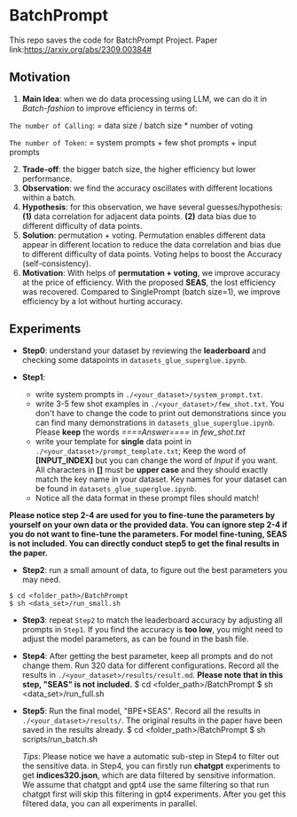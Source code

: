 
# BatchPrompt

This repo saves the code for BatchPrompt Project.
Paper link:https://arxiv.org/abs/2309.00384#

## Motivation
1. **Main Idea**: when we do data processing using LLM, we can do it in *Batch-fashion* to improve efficiency in terms of:

  ```The number of Calling```: = data size / batch size * number of voting

  ```The number of Token```: = system prompts + few shot prompts + input prompts

2. **Trade-off**: the bigger batch size, the higher efficiency but lower performance.
3. **Observation**: we find the accuracy oscillates with different locations within a batch.
4. **Hypothesis**: for this observation, we have several guesses/hypothesis: **(1)** data correlation for adjacent data points. **(2)** data bias due to different difficulty of data points.
5. **Solution**: permutation + voting. Permutation enables different data appear in different location to reduce the data correlation and bias due to different difficulty of data points. Voting helps to boost the Accuracy (self-consistency).
6. **Motivation**: With helps of **permutation + voting**, we improve accuracy at the price of efficiency. With the proposed **SEAS**, the lost efficiency was recovered. Compared to SinglePrompt (batch size=1), we improve efficiency by a lot without hurting accuracy. 


## Experiments
- **Step0**: understand your dataset by reviewing the **leaderboard** and checking some datapoints in `datasets_glue_superglue.ipynb`.

- **Step1**:
  - write system prompts in `./<your_dataset>/system_prompt.txt`.
  - write 3-5 few shot examples in `./<your_dataset>/few_shot.txt`. You don't have to change the code to print out demonstrations since you can find many demonstrations in `datasets_glue_superglue.ipynb`. Please **keep** the words *====Answer====* in *few_shot.txt*
  - write your template for **single** data point in `./<your_dataset>/prompt_template.txt`; Keep the word of **[INPUT_INDEX]** but you can change the word of *Input* if you want. All characters in **[]** must be **upper case** and they should exactly match the key name in your dataset. Key names for your dataset can be found in `datasets_glue_superglue.ipynb`.
  - Notice all the data format in these prompt files should match!

**Please notice step 2-4 are used for you to fine-tune the parameters by yourself on your own data or the provided data. You can ignore step 2-4 if you do not want to fine-tune the parameters. For model fine-tuning, SEAS is not included. You can directly conduct step5 to get the final results in the paper.**

- **Step2**: run a small amount of data, to figure out the best parameters you may need.
```
$ cd <folder_path>/BatchPrompt
$ sh <data_set>/run_small.sh
```
- **Step3**: repeat `Step2` to match the leaderboard accuracy by adjusting all prompts in `Step1`. If you find the accuracy is **too low**, you might need to adjust the model parameters, as can be found in the bash file.

- **Step4**: After getting the best parameter, keep all prompts and do not change them. Run 320 data for different configurations. Record all the results in `./<your_dataset>/results/result.md`. **Please note that in this step, "SEAS" is not included.**
$ cd <folder_path>/BatchPrompt
$ sh <data_set>/run_full.sh

- **Step5**: Run the final model, "BPE+SEAS". Record all the results in `./<your_dataset>/results/`. The original results in the paper have been saved in the results already.
$ cd <folder_path>/BatchPrompt
$ sh scripts/run_batch.sh
  
  *Tips*: Please notice we have a automatic sub-step in Step4 to filter out the sensitive data. in Step4, you can firstly run **chatgpt** experiments to get **indices320.json**, which are data filtered by sensitive information. We assume that chatgpt and gpt4 use the same filtering so that run chatgpt first will skip this filtering in gpt4 experiments. After you get this filtered data, you can all experiments in parallel.
